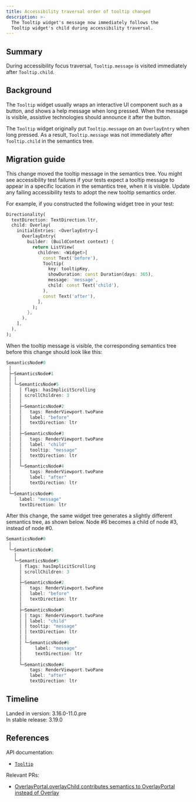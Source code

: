 ```yaml
---
title: Accessibility traversal order of tooltip changed 
description: >-
  The Tooltip widget's message now immediately follows the
  Tooltip widget's child during accessibility traversal.
---
```


## Summary

During accessibility focus traversal, `Tooltip.message` is
visited immediately after `Tooltip.child`.

## Background

The `Tooltip` widget usually wraps an interactive UI component such as a button,
and shows a help message when long pressed. 
When the message is visible, assistive technologies should announce it after
the button.

The `Tooltip` widget originally put `Tooltip.message` on
an `OverlayEntry` when long pressed.
As a result, `Tooltip.message` was not immediately after
`Tooltip.child` in the semantics tree.

## Migration guide

This change moved the tooltip message in the semantics tree.
You might see accessibility test failures if
your tests expect a tooltip message to appear in a
specific location in the semantics tree, when it is visible.
Update any failing accessibility tests to adopt the new tooltip semantics order.

For example, if you constructed the following widget tree in your test:

```dart
Directionality(
  textDirection: TextDirection.ltr,
  child: Overlay(
    initialEntries: <OverlayEntry>[
      OverlayEntry(
        builder: (BuildContext context) {
          return ListView(
            children: <Widget>[
              const Text('before'),
              Tooltip(
                key: tooltipKey,
                showDuration: const Duration(days: 365),
                message: 'message',
                child: const Text('child'),
              ),
              const Text('after'),
            ],
          );
        },
      ),
    ],
  ),
);
```

When the tooltip message is visible, the corresponding semantics tree before
this change should look like this:

```dart
SemanticsNode#0
 │
 ├─SemanticsNode#1
 │ │
 │ └─SemanticsNode#5
 │   │ flags: hasImplicitScrolling
 │   │ scrollChildren: 3
 │   │
 │   ├─SemanticsNode#2
 │   │   tags: RenderViewport.twoPane
 │   │   label: "before"
 │   │   textDirection: ltr
 │   │
 │   ├─SemanticsNode#3
 │   │   tags: RenderViewport.twoPane
 │   │   label: "child"
 │   │   tooltip: "message"
 │   │   textDirection: ltr
 │   │
 │   └─SemanticsNode#4
 │       tags: RenderViewport.twoPane
 │       label: "after"
 │       textDirection: ltr
 │
 └─SemanticsNode#6
     label: "message"
     textDirection: ltr
```

After this change, the same widget tree generates a
slightly different semantics tree, as shown below.
Node #6 becomes a child of node #3, instead of node #0.

```dart
SemanticsNode#0
 │
 └─SemanticsNode#1
   │
   └─SemanticsNode#5
     │ flags: hasImplicitScrolling
     │ scrollChildren: 3
     │
     ├─SemanticsNode#2
     │   tags: RenderViewport.twoPane
     │   label: "before"
     │   textDirection: ltr
     │
     ├─SemanticsNode#3
     │ │ tags: RenderViewport.twoPane
     │ │ label: "child"
     │ │ tooltip: "message"
     │ │ textDirection: ltr
     │ │
     │ └─SemanticsNode#6
     │     label: "message"
     │     textDirection: ltr
     │
     └─SemanticsNode#4
         tags: RenderViewport.twoPane
         label: "after"
         textDirection: ltr
```

## Timeline

Landed in version: 3.16.0-11.0.pre<br>
In stable release: 3.19.0

## References

API documentation:

* [`Tooltip`][]

Relevant PRs:

* [OverlayPortal.overlayChild contributes semantics to OverlayPortal instead of Overlay][]

[`Tooltip`]: {{site.api}}flutter/material/Tooltip-class.html
[OverlayPortal.overlayChild contributes semantics to OverlayPortal instead of Overlay]: {{site.repo.flutter}}pull/134921
